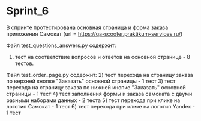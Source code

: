 # Sprint_6
В спринте протестирована основная страница и форма заказа приложения Самокат 
(url = https://qa-scooter.praktikum-services.ru/)

Файл test_questions_answers.py содержит:
1) тест на соответствие вопросов и ответов на основной странице - 8 тестов.

Файл test_order_page.py содержит:
2) тест перехода на страницу заказа по верхней кнопке "Заказать" основной страницы - 1 тест
3) тест перехода на страницу заказа по нижней кнопке "Заказать" основной страницы - 1 тест
4) тест заполнения формы и заказа самоката с двуми разными наборами данных - 2 теста
5) тест перехода при клике на логотип Самокат - 1 тест
6) тест перехода при клике на логотип Yandex - 1 тест